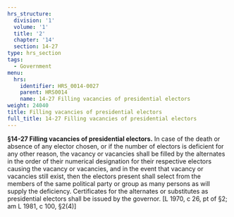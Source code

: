 ```yaml
---
hrs_structure:
  division: '1'
  volume: '1'
  title: '2'
  chapter: '14'
  section: 14-27
type: hrs_section
tags:
  - Government
menu:
  hrs:
    identifier: HRS_0014-0027
    parent: HRS0014
    name: 14-27 Filling vacancies of presidential electors
weight: 24040
title: Filling vacancies of presidential electors
full_title: 14-27 Filling vacancies of presidential electors
---
```

**§14-27 Filling vacancies of presidential electors.** In case of the death or absence of any elector chosen, or if the number of electors is deficient for any other reason, the vacancy or vacancies shall be filled by the alternates in the order of their numerical designation for their respective electors causing the vacancy or vacancies, and in the event that vacancy or vacancies still exist, then the electors present shall select from the members of the same political party or group as many persons as will supply the deficiency. Certificates for the alternates or substitutes as presidential electors shall be issued by the governor. [L 1970, c 26, pt of §2; am L 1981, c 100, §2(4)]